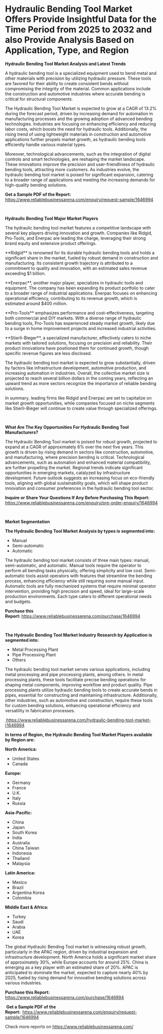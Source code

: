 <p><h1>Hydraulic Bending Tool Market Offers Provide Insightful Data for the Time Period from 2025 to 2032 and also Provide Analysis Based on Application, Type, and Region</h1></p><p><strong>Hydraulic Bending Tool Market Analysis and Latest Trends</strong></p>
<p><p>A hydraulic bending tool is a specialized equipment used to bend metal and other materials with precision by utilizing hydraulic pressure. These tools are favored for their ability to create consistent bends without compromising the integrity of the material. Common applications include the construction and automotive industries where accurate bending is critical for structural components.</p><p>The Hydraulic Bending Tool Market is expected to grow at a CAGR of 13.2% during the forecast period, driven by increasing demand for automation in manufacturing processes and the growing adoption of advanced bending technologies. Industries are focusing on enhancing efficiency and reducing labor costs, which boosts the need for hydraulic tools. Additionally, the rising trend of using lightweight materials in construction and automotive applications further propels market growth, as hydraulic bending tools efficiently handle various material types. </p><p>Moreover, technological advancements, such as the integration of digital controls and smart technologies, are reshaping the market landscape. These innovations improve the precision and user-friendliness of hydraulic bending tools, attracting more customers. As industries evolve, the hydraulic bending tool market is poised for significant expansion, catering to a broader range of applications and meeting the increasing demands for high-quality bending solutions.</p></p>
<p><strong>Get a Sample PDF of the Report:&nbsp;</strong> <a href="https://www.reliablebusinessarena.com/enquiry/request-sample/1646994?utm_campaign=2488&utm_medium=2&utm_source=Github&utm_content=ia&utm_term=11042025&utm_id=hydraulic-bending-tool">https://www.reliablebusinessarena.com/enquiry/request-sample/1646994</a></p>
<p>&nbsp;</p>
<p><strong>Hydraulic Bending Tool Major Market Players</strong></p>
<p><p>The hydraulic bending tool market features a competitive landscape with several key players driving innovation and growth. Companies like Ridgid, Pro-Tools, and Enerpac are leading the charge, leveraging their strong brand equity and extensive product offerings.</p><p>**Ridgid** is renowned for its durable hydraulic bending tools and holds a significant share in the market, fueled by robust demand in construction and manufacturing. Its consistent growth trajectory is attributed to a commitment to quality and innovation, with an estimated sales revenue exceeding $1 billion.</p><p>**Enerpac**, another major player, specializes in hydraulic tools and equipment. The company has been expanding its product portfolio to cater to a broader range of industrial applications. Enerpac focuses on enhancing operational efficiency, contributing to its revenue growth, which is estimated around $400 million.</p><p>**Pro-Tools** emphasizes performance and cost-effectiveness, targeting both commercial and DIY markets. With a diverse range of hydraulic bending tools, Pro-Tools has experienced steady market growth, likely due to a surge in home improvement projects and increased industrial activities.</p><p>**Stierli-Bieger**, a specialized manufacturer, effectively caters to niche markets with tailored solutions, focusing on precision and reliability. Their product innovations have positioned them for continued growth, though specific revenue figures are less disclosed.</p><p>The hydraulic bending tool market is expected to grow substantially, driven by factors like infrastructure development, automotive production, and increasing automation in industries. Overall, the collective market size is projected to reach several billion dollars in the coming years, reflecting an upward trend as more sectors recognize the importance of reliable bending solutions.</p><p>In summary, leading firms like Ridgid and Enerpac are set to capitalize on market growth opportunities, while companies focused on niche segments like Stierli-Bieger will continue to create value through specialized offerings.</p></p>
<p>&nbsp;</p>
<p><strong>What Are The Key Opportunities For Hydraulic Bending Tool Manufacturers?</strong></p>
<p><p>The Hydraulic Bending Tool market is poised for robust growth, projected to expand at a CAGR of approximately 6% over the next five years. This growth is driven by rising demand in sectors like construction, automotive, and manufacturing, where precision bending is critical. Technological advancements, such as automation and enhanced material compatibility, are further propelling the market. Regional trends indicate significant opportunities in emerging markets, catalyzed by infrastructure development. Future outlook suggests an increasing focus on eco-friendly tools, aligning with global sustainability goals, which will shape product innovation and consumer preferences in the hydraulic bending tool sector.</p></p>
<p><strong>Inquire or Share Your Questions If Any Before Purchasing This Report:</strong> <a href="https://www.reliablebusinessarena.com/enquiry/pre-order-enquiry/1646994?utm_campaign=2488&utm_medium=2&utm_source=Github&utm_content=ia&utm_term=11042025&utm_id=hydraulic-bending-tool">https://www.reliablebusinessarena.com/enquiry/pre-order-enquiry/1646994</a></p>
<p>&nbsp;</p>
<p><strong>Market Segmentation</strong></p>
<p><strong>The Hydraulic Bending Tool Market Analysis by types is segmented into:</strong></p>
<p><ul><li>Manual</li><li>Semi-automatic</li><li>Automatic</li></ul></p>
<p><p>The hydraulic bending tool market consists of three main types: manual, semi-automatic, and automatic. Manual tools require the operator to perform all bending tasks physically, offering simplicity and low cost. Semi-automatic tools assist operators with features that streamline the bending process, enhancing efficiency while still requiring some manual input. Automatic tools are fully mechanized systems that require minimal operator intervention, providing high precision and speed, ideal for large-scale production environments. Each type caters to different operational needs and budgets.</p></p>
<p><strong>Purchase this Report:&nbsp;</strong><a href="https://www.reliablebusinessarena.com/purchase/1646994?utm_campaign=2488&utm_medium=2&utm_source=Github&utm_content=ia&utm_term=11042025&utm_id=hydraulic-bending-tool">https://www.reliablebusinessarena.com/purchase/1646994</a></p>
<p>&nbsp;</p>
<p><strong>The Hydraulic Bending Tool Market Industry Research by Application is segmented into:</strong></p>
<p><ul><li>Metal Processing Plant</li><li>Pipe Processing Plant</li><li>Others</li></ul></p>
<p><p>The hydraulic bending tool market serves various applications, including metal processing and pipe processing plants, among others. In metal processing plants, these tools facilitate precise bending operations for shaping metal components, improving workflow and product quality. Pipe processing plants utilize hydraulic bending tools to create accurate bends in pipes, essential for constructing and maintaining infrastructure. Additionally, other industries, such as automotive and construction, require these tools for custom bending solutions, enhancing operational efficiency and versatility in fabrication processes.</p></p>
<p><a href="https://www.reliablebusinessarena.com/hydraulic-bending-tool-market-r1646994?utm_campaign=2488&utm_medium=2&utm_source=Github&utm_content=ia&utm_term=11042025&utm_id=hydraulic-bending-tool">&nbsp;https://www.reliablebusinessarena.com/hydraulic-bending-tool-market-r1646994</a></p>
<p><strong>In terms of Region, the Hydraulic Bending Tool Market Players available by Region are:</strong></p>
<p>
    <p> <strong> North America: </strong>
        <ul>
            <li>United States</li>
            <li>Canada</li>
        </ul>
        </p> 
    <p> <strong> Europe: </strong>
        <ul>
            <li>Germany</li>
            <li>France</li>
            <li>U.K.</li>
            <li>Italy</li>
            <li>Russia</li>
        </ul>
        </p> 
    <p> <strong> Asia-Pacific: </strong>
        <ul>
            <li>China</li>
            <li>Japan</li>
            <li>South Korea</li>
            <li>India</li>
            <li>Australia</li>
            <li>China Taiwan</li>
            <li>Indonesia</li>
            <li>Thailand</li>
            <li>Malaysia</li>
        </ul>
        </p> 
    <p> <strong> Latin America: </strong>
        <ul>
            <li>Mexico</li>
            <li>Brazil</li>
            <li>Argentina Korea</li>
            <li>Colombia</li>
        </ul>
        </p> 
    <p> <strong> Middle East & Africa: </strong>
        <ul>
            <li>Turkey</li>
            <li>Saudi</li>
            <li>Arabia</li>
            <li>UAE</li>
            <li>Korea</li>
        </ul>
    </p>
    </p>
<p><p>The global Hydraulic Bending Tool market is witnessing robust growth, particularly in the APAC region, driven by industrial expansion and infrastructure development. North America holds a significant market share of approximately 30%, while Europe accounts for around 25%. China is emerging as a key player with an estimated share of 20%. APAC is anticipated to dominate the market, expected to capture nearly 40% by 2025, fueled by rising demand for innovative bending solutions across various industries.</p></p>
<p><strong>Purchase this Report: </strong><a href="https://www.reliablebusinessarena.com/purchase/1646994?utm_campaign=2488&utm_medium=2&utm_source=Github&utm_content=ia&utm_term=11042025&utm_id=hydraulic-bending-tool">https://www.reliablebusinessarena.com/purchase/1646994</a></p>
<p>&nbsp;<strong>Get a Sample PDF of the Report:&nbsp;&nbsp;</strong><a href="https://www.reliablebusinessarena.com/enquiry/request-sample/1646994?utm_campaign=2488&utm_medium=2&utm_source=Github&utm_content=ia&utm_term=11042025&utm_id=hydraulic-bending-tool">https://www.reliablebusinessarena.com/enquiry/request-sample/1646994</a></p>
<p><strong></strong></p>
<p>Check more reports on <a href="https://www.reliablebusinessarena.com/?utm_campaign=2488&utm_medium=2&utm_source=Github&utm_content=ia&utm_term=11042025&utm_id=hydraulic-bending-tool">https://www.reliablebusinessarena.com/</a></p>